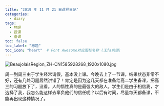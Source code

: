```yaml
---
title: "2019 年 11 月 21 日课程日记"
categories:
  - diary
tags:
  - 物理
  - 授课
  - 备课
toc: false
toc_label: "标题"
toc_icon: "heart"  # Font Awesome对应图标名称 (无fa前缀)	
---
```


![BeaujolaisRegion_ZH-CN1585928268_1920x1080.jpg](https://i.loli.net/2019/11/21/4IfjvgSMaFP1ZNO.jpg)

周一到周三由于学生经常请假，基本没上课。今晚去上了一节课，结果状态非常不好，还有几处习题居然讲错了！肯定是因为这几天都在准备给高二学生备课，把高三的习题放下了，没看。人的惰性真的是最强大的敌人。学生们是由于相信我，才选择了我，我怎么能这样去辜负他们的信任呢？以后有时间，尽量每天都备课，不能再出现这种情况了。